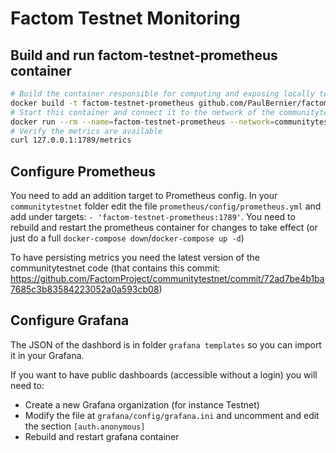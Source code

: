 
# Factom Testnet Monitoring

## Build and run factom-testnet-prometheus container

```bash
# Build the container responsible for computing and exposing locally testnet metrics
docker build -t factom-testnet-prometheus github.com/PaulBernier/factom-testnet-monitoring
# Start this container and connect it to the network of the communitytestnet containers
docker run --rm --name=factom-testnet-prometheus --network=communitytestnet_factomd -d -p 1789:1789 factom-testnet-prometheus
# Verify the metrics are available
curl 127.0.0.1:1789/metrics
```

## Configure Prometheus

You need to add an addition target to Prometheus config. In your `communitytestnet` folder edit the file `prometheus/config/prometheus.yml` and add under targets: `- 'factom-testnet-prometheus:1789'`. You need to rebuild and restart the prometheus container for changes to take effect (or just do a full `docker-compose down`/`docker-compose up -d`)

To have persisting metrics you need the latest version of the communitytestnet code (that contains this commit: https://github.com/FactomProject/communitytestnet/commit/72ad7be4b1ba7685c3b83584223052a0a593cb08)

## Configure Grafana

The JSON of the dashbord is in folder `grafana templates` so you can import it in your Grafana.

If you want to have public dashboards (accessible without a login) you will need to:
* Create a new Grafana organization (for instance Testnet)
* Modify the file at `grafana/config/grafana.ini` and uncomment and edit the section `[auth.anonymous]`
* Rebuild and restart grafana container